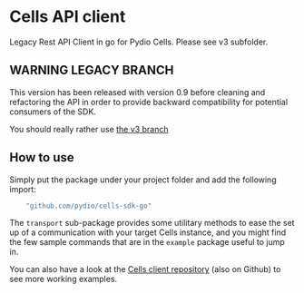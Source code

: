 # Cells API client

Legacy Rest API Client in go for Pydio Cells. Please see v3 subfolder.

## WARNING LEGACY BRANCH

This version has been released with version 0.9 before cleaning and refactoring the API in order to provide backward compatibility for potential consumers of the SDK.

You should really rather use [the v3 branch](https://github.com/pydio/cells-sdk-go/blob/master/v3/README.md)

## How to use

Simply put the package under your project folder and add the following import:

```go
    "github.com/pydio/cells-sdk-go"
```

The `transport` sub-package provides some utilitary methods to ease the set up of a communication with your target Cells instance, and you might find the few sample commands that are in the `example` package useful to jump in.

You can also have a look at the [Cells client repository](https://github.com/pydio/cells-client) (also on Github) to see more working examples.

